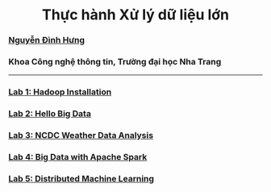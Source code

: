 <h1 align="center"> Thực hành Xử lý dữ liệu lớn
</h1>

### [Nguyễn Đình Hưng](https://nd-hung.github.io/)

<h3>
Khoa Công nghệ thông tin, Trường đại học Nha Trang
</h3>

------------------

### [Lab 1: Hadoop Installation](https://github.com/nd-hung/Big-Data/tree/main/Lab1_Hadoop_Installation)
### [Lab 2: Hello Big Data](https://github.com/nd-hung/Big-Data/tree/main/Lab2_WordCount)
### [Lab 3: NCDC Weather Data Analysis](https://github.com/nd-hung/Big-Data/tree/main/Lab3_NCDC_WeatherData)
### [Lab 4: Big Data with Apache Spark](https://github.com/nd-hung/Big-Data/tree/main/Lab4_Spark)
### [Lab 5: Distributed Machine Learning](https://github.com/nd-hung/Big-Data/tree/main/Lab5_DistributedMachineLearning)
